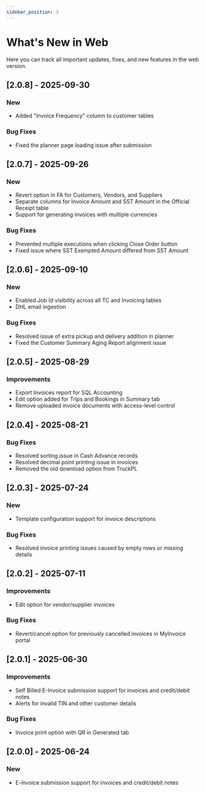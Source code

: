 ```yaml
---
sidebar_position: 3
---
```

# What's New in Web

Here you can track all important updates, fixes, and new features in the web version.

## [2.0.8] - 2025-09-30

### New
- Added "Invoice Frequency" column to customer tables

### Bug Fixes
- Fixed the planner page loading issue after submission

## [2.0.7] - 2025-09-26

### New
- Revert option in FA for Customers, Vendors, and Suppliers
- Separate columns for Invoice Amount and SST Amount in the Official Receipt table
- Support for generating invoices with multiple currencies

### Bug Fixes
- Prevented multiple executions when clicking Close Order button
- Fixed issue where SST Exempted Amount differed from SST Amount


## [2.0.6] - 2025-09-10

### New
- Enabled Job Id visibility across all TC and Invoicing tables
- DHL email ingestion

### Bug Fixes
- Resolved issue of extra pickup and delivery addition in planner
- Fixed the Customer Summary Aging Report alignment issue


## [2.0.5] - 2025-08-29

### Improvements
- Export Invoices report for SQL Accounting
- Edit option added for Trips and Bookings in Summary tab
- Remove uploaded invoice documents with access-level control


## [2.0.4] - 2025-08-21

### Bug Fixes
- Resolved sorting issue in Cash Advance records
- Resolved decimal point printing issue in invoices
- Removed the old download option from TruckPL


## [2.0.3] - 2025-07-24

### New
- Template configuration support for invoice descriptions

### Bug Fixes
- Resolved invoice printing issues caused by empty rows or missing details


## [2.0.2] - 2025-07-11

### Improvements
- Edit option for vendor/supplier invoices

### Bug Fixes
- Revert/cancel option for previously cancelled invoices in MyInvoice portal


## [2.0.1] - 2025-06-30

### Improvements
- Self Billed E-Invoice submission support for invoices and credit/debit notes
- Alerts for invalid TIN and other customer details

### Bug Fixes
- Invoice print option with QR in Generated tab


## [2.0.0] - 2025-06-24

### New
- E-invoice submission support for invoices and credit/debit notes
